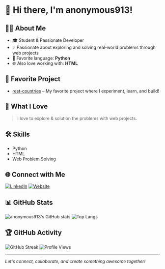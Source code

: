 # 👋 Hi there, I'm anonymous913!

## 👨‍💻 About Me

- 🎓 Student & Passionate Developer
- 💡 Passionate about exploring and solving real-world problems through web projects
- 🐍 Favorite language: **Python**
- 🌐 Also love working with: **HTML**

## 🚀 Favorite Project

- [rest-countries](https://rest-countries-fawn-nu.vercel.app/) – My favorite project where I experiment, learn, and build!

## 🌱 What I Love

> I love to explore & solution the problems with web projects.

## 🛠️ Skills

- Python
- HTML
- Web Problem Solving

## 🌐 Connect with Me

[![LinkedIn](https://img.shields.io/badge/LinkedIn-Connect-blue?style=flat&logo=linkedin)](https://www.linkedin.com/in/mahfuz913)
[![Website](https://img.shields.io/badge/Website-Visit-green?style=flat&logo=google-chrome)](https://mahfuzweb.netlify.app)

## 📊 GitHub Stats

![anonymous913's GitHub stats](https://github-readme-stats.vercel.app/api?username=anonymous913&show_icons=true&theme=radical)
![Top Langs](https://github-readme-stats.vercel.app/api/top-langs/?username=anonymous913&layout=compact&theme=radical)

## 🏆 GitHub Activity

![GitHub Streak](https://streak-stats.demolab.com/?user=anonymous913&theme=radical)
![Profile Views](https://komarev.com/ghpvc/?username=anonymous913&color=blue)

---

*Let's connect, collaborate, and create something awesome together!*
<!---
anonymous913/anonymous913 is a ✨ special ✨ repository because its `README.md` (this file) appears on your GitHub profile.
You can click the Preview link to take a look at your changes.
--->
